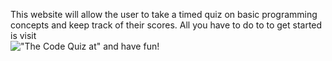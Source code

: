 This website will allow the user to take a timed quiz on basic programming concepts and keep track of their scores. All you have to do to to get started is visit  
!["The Code Quiz at"](https://forrestpangle.github.io/hw-4/) and have fun!
